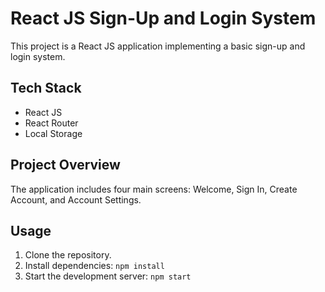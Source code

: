 # React JS Sign-Up and Login System

This project is a React JS application implementing a basic sign-up and login system.

## Tech Stack

-   React JS
-   React Router 
-   Local Storage

## Project Overview

The application includes four main screens: Welcome, Sign In, Create Account, and Account Settings.

## Usage

1.  Clone the repository.
2.  Install dependencies: `npm install`
3.  Start the development server: `npm start`

